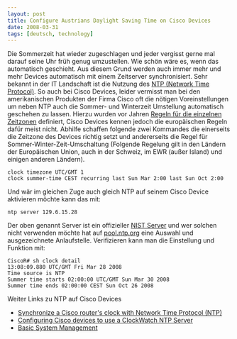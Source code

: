 ```yaml
---
layout: post
title: Configure Austrians Daylight Saving Time on Cisco Devices
date: 2008-03-31
tags: [deutsch, technology]
---
```


Die Sommerzeit hat wieder zugeschlagen und jeder vergisst gerne mal darauf seine Uhr früh genug umzustellen. Wie schön wäre es, wenn das automatisch geschieht. Aus diesem Grund werden auch immer mehr und mehr Devices automatisch mit einem Zeitserver synchronisiert. Sehr bekannt in der IT Landschaft ist die Nutzung des [NTP (Network Time Protocol)](http://de.wikipedia.org/wiki/Network_Time_Protocol). So auch bei Cisco Devices, leider vermisst man bei den amerikanischen Produkten der Firma Cisco oft die nötigen Voreinstellungen um neben NTP auch die Sommer- und Winterzeit Umstellung automatisch geschehen zu lassen. Hierzu wurden vor Jahren [Regeln für die einzelnen Zeitzonen](http://de.wikipedia.org/wiki/Sommerzeit#Letzte_und_n.C3.A4chste_Umstellungen) definiert, Cisco Devices kennen jedoch die europäischen Regeln dafür meist nicht. Abhilfe schaffen folgende zwei Kommandes die einerseits die Zeitzone des Devices richtig setzt und andererseits die Regel für Sommer-Winter-Zeit-Umschaltung (Folgende Regelung gilt in den Ländern der Europäischen Union, auch in der Schweiz, im EWR (außer Island) und einigen anderen Ländern).

```
clock timezone UTC/GMT 1
clock summer-time CEST recurring last Sun Mar 2:00 last Sun Oct 2:00
```

Und wär im gleichen Zuge auch gleich NTP auf seinem Cisco Device aktivieren möchte kann das mit:

```
ntp server 129.6.15.28
```

Der oben genannt Server ist ein offizieller [NIST Server](http://tf.nist.gov/service/time-servers.html) und wer solchen nicht verwenden möchte hat auf [pool.ntp.org](http://www.pool.ntp.org/) eine Auswahl und ausgezeichnete Anlaufstelle. Verifizieren kann man die Einstellung und Funktion mit:

```
CiscoR# sh clock detail
13:08:09.880 UTC/GMT Fri Mar 28 2008
Time source is NTP
Summer time starts 02:00:00 UTC/GMT Sun Mar 30 2008
Summer time ends 02:00:00 CEST Sun Oct 26 2008
```

Weiter Links zu NTP auf Cisco Devices
*   [Synchronize a Cisco router's clock with Network Time Protocol (NTP)](http://articles.techrepublic.com.com/5100-10878_11-5712046.html)
*   [Configuring Cisco devices to use a ClockWatch NTP Server](http://www.beaglesoft.com/clwaciscontp.htm)
*   [Basic System Management](http://www.cisco.com/en/US/docs/ios/12_2/configfun/configuration/guide/fcf012_ps1835_TSD_Products_Configuration_Guide_Chapter.html#wp1001170)